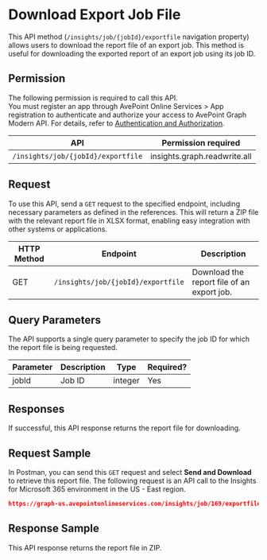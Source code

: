 # Download Export Job File

This API method (`/insights/job/{jobId}/exportfile` navigation property) allows users to download the report file of an export job. This method is useful for downloading the exported report of an export job using its job ID.

## Permission

The following permission is required to call this API.  
You must register an app through AvePoint Online Services > App registration to authenticate and authorize your access to AvePoint Graph Modern API. For details, refer to [Authentication and Authorization](https://learn.avepoint.com/docs/Use-AvePoint-Graph-Modern-API.html#authentication-and-authorization).

| API     | Permission required | 
|-------------------|---------------|
| `/insights/job/{jobId}/exportfile` | insights.graph.readwrite.all |

## Request

To use this API, send a `GET` request to the specified endpoint, including necessary parameters as defined in the references. This will return a ZIP file with the relevant report file in XLSX format, enabling easy integration with other systems or applications.

| HTTP Method | Endpoint | Description |
| --- | --- | --- |
| GET | `/insights/job/{jobId}/exportfile` | Download the report file of an export job. |

## Query Parameters

The API supports a single query parameter to specify the job ID for which the report file is being requested.

| Parameter | Description | Type    | Required? |
|-----------|-------------|---------|-----------|
| jobId     | Job ID     | integer | Yes       |

## Responses

If successful, this API response returns the report file for downloading.  

## Request Sample

In Postman, you can send this `GET` request and select **Send and Download** to retrieve this report file. The following request is an API call to the Insights for Microsoft 365 environment in the US - East region.

```json
https://graph-us.avepointonlineservices.com/insights/job/169/exportfile
```

## Response Sample

This API response returns the report file in ZIP. 